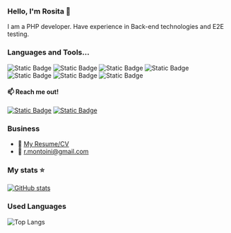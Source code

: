 ### Hello, I'm Rosita 👋 
I am a PHP developer. Have experience in Back-end technologies and E2E testing.

### Languages and Tools...
![Static Badge](https://img.shields.io/badge/PHP-black?style=for-the-badge&logo=PHP&logoColor=b6b1f8&logoSize=auto&labelColor=black&color=b6b1f8&labelWidth=100)
![Static Badge](https://img.shields.io/badge/Laravel-black?style=for-the-badge&logo=Laravel&logoColor=f70042&logoSize=auto&labelColor=black&color=f70042)
![Static Badge](https://img.shields.io/badge/Vue.js-00c57f?style=for-the-badge&logo=Vue.js&logoColor=00c57f&logoSize=auto&labelColor=black&color=00c57f)
![Static Badge](https://img.shields.io/badge/JavaScript-ffe723?style=for-the-badge&logo=JavaScript&logoColor=ffe723&logoSize=auto&labelColor=black&color=ffe723)
![Static Badge](https://img.shields.io/badge/CSS-086cff?style=for-the-badge&logo=CSS3&logoColor=086cff&logoSize=auto&labelColor=black&color=086cff)
![Static Badge](https://img.shields.io/badge/HTML-ff3d2b?style=for-the-badge&logo=HTML5&logoColor=ff3d2b&logoSize=auto&labelColor=black&color=ff3d2b)
![Static Badge](https://img.shields.io/badge/Cypress-84f6fd?style=for-the-badge&logo=Cypress&logoColor=84f6fd&logoSize=auto&labelColor=black&color=84f6fd)

#### 📫 Reach me out!
[![Static Badge](https://img.shields.io/badge/Rosita%20Montoini-004bad?style=flat&logo=LinkedIn&logoColor=white&logoSize=auto&labelColor=004bad&color=004bad)](https://www.linkedin.com/in/rosita-montoini-3109a01b4/)
[![Static Badge](https://img.shields.io/badge/Rosita%20Montoini-00c57f?style=flat&logo=Gmail&logoColor=white&logoSize=auto&labelColor=00c57f&color=00c57f)](mailto:r.montoini@gmail.com)

### Business
- &#x1F4CE; [My Resume/CV](https://drive.google.com/file/d/1tBpOTiupOg0Sglzj2kHdvoes9DT12Dgf/view?usp=sharing)
- 📧 r.montoini@gmail.com

### My stats ⭐️
[![GitHub stats](https://github-readme-stats.vercel.app/api?username=rosita-montoini&show_icons=true)](https://github.com/anuraghazra/github-readme-stats)

### Used Languages
![Top Langs](https://github-readme-stats.vercel.app/api/top-langs/?username=rosita-montoini&layout=compact)
